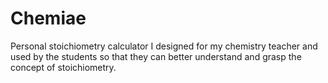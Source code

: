 # Chemiae
 Personal stoichiometry calculator I designed for my chemistry teacher and used by the students so that they can better understand and grasp the concept of stoichiometry.
